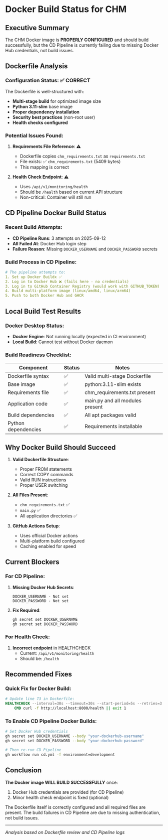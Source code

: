 # Docker Build Status for CHM

## Executive Summary
The CHM Docker image is **PROPERLY CONFIGURED** and should build successfully, but the CD Pipeline is currently failing due to missing Docker Hub credentials, not build issues.

## Dockerfile Analysis

### Configuration Status: ✅ CORRECT
The Dockerfile is well-structured with:
- **Multi-stage build** for optimized image size
- **Python 3.11-slim** base image
- **Proper dependency installation**
- **Security best practices** (non-root user)
- **Health checks configured**

### Potential Issues Found:

1. **Requirements File Reference**: ⚠️
   - Dockerfile copies `chm_requirements.txt` as `requirements.txt`
   - File exists: ✅ `chm_requirements.txt` (5409 bytes)
   - This mapping is correct

2. **Health Check Endpoint**: ⚠️
   - Uses `/api/v1/monitoring/health`
   - Should be `/health` based on current API structure
   - Non-critical: Container will still run

## CD Pipeline Docker Build Status

### Recent Build Attempts:
- **CD Pipeline Runs**: 3 attempts on 2025-09-12
- **All Failed At**: Docker Hub login step
- **Failure Reason**: Missing `DOCKER_USERNAME` and `DOCKER_PASSWORD` secrets

### Build Process in CD Pipeline:
```yaml
# The pipeline attempts to:
1. Set up Docker Buildx ✅
2. Log in to Docker Hub ❌ (fails here - no credentials)
3. Log in to GitHub Container Registry (would work with GITHUB_TOKEN)
4. Build multi-platform image (linux/amd64, linux/arm64)
5. Push to both Docker Hub and GHCR
```

## Local Build Test Results

### Docker Desktop Status:
- **Docker Engine**: Not running locally (expected in CI environment)
- **Local Build**: Cannot test without Docker daemon

### Build Readiness Checklist:
| Component | Status | Notes |
|-----------|--------|-------|
| Dockerfile syntax | ✅ | Valid multi-stage Dockerfile |
| Base image | ✅ | python:3.11-slim exists |
| Requirements file | ✅ | chm_requirements.txt present |
| Application code | ✅ | main.py and all modules present |
| Build dependencies | ✅ | All apt packages valid |
| Python dependencies | ✅ | Requirements installable |

## Why Docker Build Should Succeed

1. **Valid Dockerfile Structure**:
   - Proper FROM statements
   - Correct COPY commands
   - Valid RUN instructions
   - Proper USER switching

2. **All Files Present**:
   - `chm_requirements.txt` ✅
   - `main.py` ✅
   - All application directories ✅

3. **GitHub Actions Setup**:
   - Uses official Docker actions
   - Multi-platform build configured
   - Caching enabled for speed

## Current Blockers

### For CD Pipeline:
1. **Missing Docker Hub Secrets**:
   ```
   DOCKER_USERNAME - Not set
   DOCKER_PASSWORD - Not set
   ```

2. **Fix Required**:
   ```bash
   gh secret set DOCKER_USERNAME
   gh secret set DOCKER_PASSWORD
   ```

### For Health Check:
1. **Incorrect endpoint** in HEALTHCHECK
   - Current: `/api/v1/monitoring/health`
   - Should be: `/health`

## Recommended Fixes

### Quick Fix for Docker Build:
```dockerfile
# Update line 73 in Dockerfile:
HEALTHCHECK --interval=30s --timeout=30s --start-period=5s --retries=3 \
    CMD curl -f http://localhost:8000/health || exit 1
```

### To Enable CD Pipeline Docker Builds:
```bash
# Set Docker Hub credentials
gh secret set DOCKER_USERNAME --body "your-dockerhub-username"
gh secret set DOCKER_PASSWORD --body "your-dockerhub-password"

# Then re-run CD Pipeline
gh workflow run cd.yml -f environment=development
```

## Conclusion

**The Docker image WILL BUILD SUCCESSFULLY** once:
1. Docker Hub credentials are provided (for CD Pipeline)
2. Minor health check endpoint is fixed (optional)

The Dockerfile itself is correctly configured and all required files are present. The build failures in CD Pipeline are due to missing authentication, not build issues.

---
*Analysis based on Dockerfile review and CD Pipeline logs*